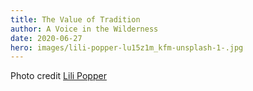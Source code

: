 ```yaml
---
title: The Value of Tradition
author: A Voice in the Wilderness
date: 2020-06-27
hero: images/lili-popper-lu15z1m_kfm-unsplash-1-.jpg
---
```

Photo credit [Lili Popper](https://unsplash.com/@lili_popper?utm_source=unsplash&utm_medium=referral&utm_content=creditCopyText)